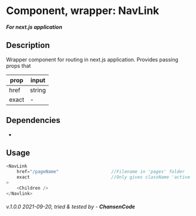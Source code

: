 # Component, wrapper: NavLink

**_For next.js application_**

## Description

Wrapper component for routing in next.js application. Provides passing props that

| prop  | input  |
| ----- | ------ |
| href  | string |
| exact | -      |

## Dependencies

-

## Usage

```javascript
<NavLink
    href="/pageName"                    //Filename in 'pages' folder
    exact                               //Only gives className 'active' if router.pathname is exact match
>
    <Children />
</Navlink>
```

###### v.1.0.0 2021-09-20, tried & tested by - **_ChansenCode_**
